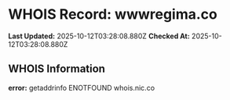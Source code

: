 # WHOIS Record: wwwregima.co

**Last Updated:** 2025-10-12T03:28:08.880Z
**Checked At:** 2025-10-12T03:28:08.880Z

## WHOIS Information

**error:** getaddrinfo ENOTFOUND whois.nic.co

